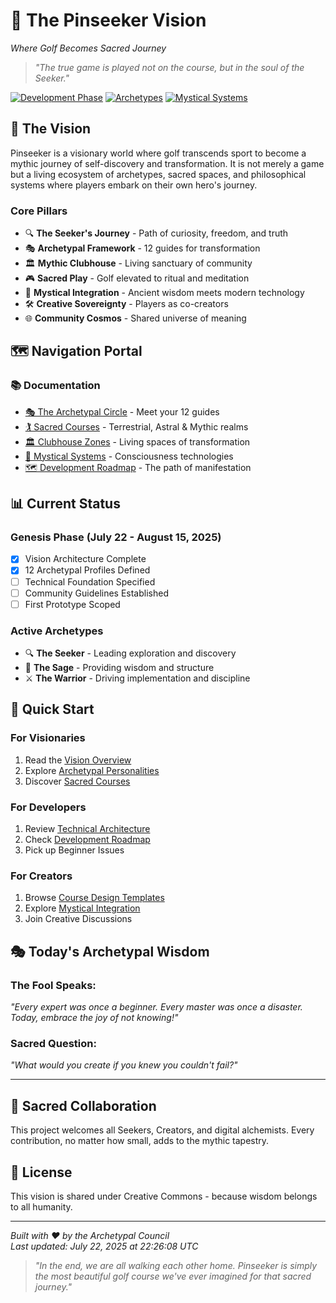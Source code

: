 # 🌟 The Pinseeker Vision
*Where Golf Becomes Sacred Journey*

> *"The true game is played not on the course, but in the soul of the Seeker."*

[![Development Phase](https://img.shields.io/badge/Phase-Genesis%20Mapping-purple)]()
[![Archetypes](https://img.shields.io/badge/Archetypes-12%2F12-green)]()
[![Mystical Systems](https://img.shields.io/badge/Mystical%20Systems-12%2F20-yellow)]()

## 🎯 **The Vision**

Pinseeker is a visionary world where golf transcends sport to become a mythic journey of self-discovery and transformation. It is not merely a game but a living ecosystem of archetypes, sacred spaces, and philosophical systems where players embark on their own hero's journey.

### **Core Pillars**
- 🔍 **The Seeker's Journey** - Path of curiosity, freedom, and truth
- 🎭 **Archetypal Framework** - 12 guides for transformation  
- 🏛️ **Mythic Clubhouse** - Living sanctuary of community
- 🎮 **Sacred Play** - Golf elevated to ritual and meditation
- 🔮 **Mystical Integration** - Ancient wisdom meets modern technology
- 🛠️ **Creative Sovereignty** - Players as co-creators
- 🌐 **Community Cosmos** - Shared universe of meaning

## 🗺️ **Navigation Portal**

### 📚 **Documentation**
- [🎭 The Archetypal Circle](./docs/archetypes/) - Meet your 12 guides
- [🏌️ Sacred Courses](./docs/courses/) - Terrestrial, Astral & Mythic realms
- [🏛️ Clubhouse Zones](./docs/clubhouse/) - Living spaces of transformation
- [🔮 Mystical Systems](./docs/mystical-systems/) - Consciousness technologies
- [🗺️ Development Roadmap](./docs/development/) - The path of manifestation

## 📊 **Current Status**

### **Genesis Phase** (July 22 - August 15, 2025)
- [x] Vision Architecture Complete
- [x] 12 Archetypal Profiles Defined  
- [ ] Technical Foundation Specified
- [ ] Community Guidelines Established
- [ ] First Prototype Scoped

### **Active Archetypes**
- 🔍 **The Seeker** - Leading exploration and discovery
- 🧙 **The Sage** - Providing wisdom and structure
- ⚔️ **The Warrior** - Driving implementation and discipline

## 🌟 **Quick Start**

### For Visionaries
1. Read the [Vision Overview](./docs/development/vision-overview.md)
2. Explore [Archetypal Personalities](./docs/archetypes/)
3. Discover [Sacred Courses](./docs/courses/)

### For Developers  
1. Review [Technical Architecture](./docs/development/technical-architecture.md)
2. Check [Development Roadmap](./docs/development/)
3. Pick up Beginner Issues

### For Creators
1. Browse [Course Design Templates](./docs/courses/design-templates/)
2. Explore [Mystical Integration](./docs/mystical-systems/)
3. Join Creative Discussions

## 🎭 **Today's Archetypal Wisdom**

### **The Fool Speaks:**
*"Every expert was once a beginner. Every master was once a disaster. Today, embrace the joy of not knowing!"*

### **Sacred Question:**
*"What would you create if you knew you couldn't fail?"*

---

## 🤝 **Sacred Collaboration**

This project welcomes all Seekers, Creators, and digital alchemists. Every contribution, no matter how small, adds to the mythic tapestry.

## 📜 **License**

This vision is shared under Creative Commons - because wisdom belongs to all humanity.

---

*Built with ❤️ by the Archetypal Council*  
*Last updated: July 22, 2025 at 22:26:08 UTC*

> *"In the end, we are all walking each other home. Pinseeker is simply the most beautiful golf course we've ever imagined for that sacred journey."*
